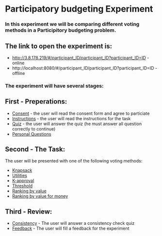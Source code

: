 # Participatory budgeting Experiment

### In this experiment we will be comparing different voting methods in a Participitory budgeting problem.

## The link to open the experiment is:

- http://3.8.178.219/#/participant_ID/participant_ID?participant_ID=ID - online
- http://localhost:8080/#/participant_ID/participant_ID?participant_ID=ID - offline

### The experiment will have several stages:

## First - Preperations:

- [Consent](./readme_files/consent.png) - the user will read the consent form and agree to particiate
- [Instructions](./readme_files/instuctions.png) - the user will read the instructions for the task
- [Quiz](./readme_files/quiz.png) - the user will answer the quiz (he must answer all question correctly to continue)
- [Personal Questions](./readme_files/personal.png)

## Second - The Task:

The user will be presented with one of the following voting methods:

- [Knapsack](./readme_files/knapsack.gif)
- [Utilities](./readme_files/utilities.gif)
- [K-approval](./readme_files/approval.gif)
- [Threshold](./readme_files/threshold.gif)
- [Ranking by value](./readme_files/ranking.gif)
- [Ranking by value for money](./readme_files/ranking_money.gif)

## Third - Review:

- [Consistency](./readme_files/consistency.png) - The user will answer a consistency check quiz
- [Feedback](./readme_files/feedback.png) - The user will fill a feedback for the experiment
